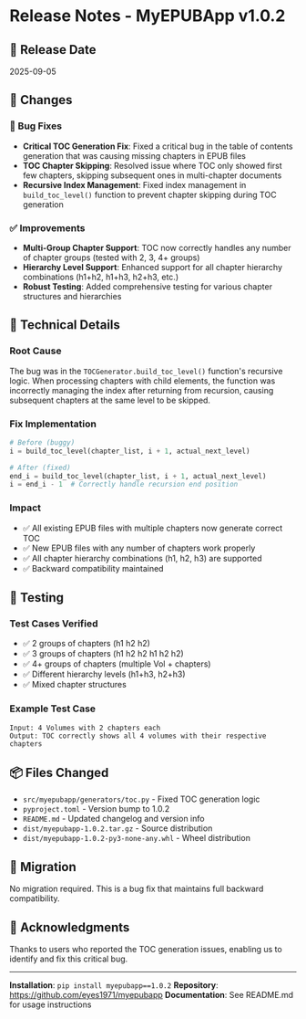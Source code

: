 # Release Notes - MyEPUBApp v1.0.2

## 📅 Release Date
2025-09-05

## 🔧 Changes

### 🐛 Bug Fixes
- **Critical TOC Generation Fix**: Fixed a critical bug in the table of contents generation that was causing missing chapters in EPUB files
- **TOC Chapter Skipping**: Resolved issue where TOC only showed first few chapters, skipping subsequent ones in multi-chapter documents
- **Recursive Index Management**: Fixed index management in `build_toc_level()` function to prevent chapter skipping during TOC generation

### ✅ Improvements
- **Multi-Group Chapter Support**: TOC now correctly handles any number of chapter groups (tested with 2, 3, 4+ groups)
- **Hierarchy Level Support**: Enhanced support for all chapter hierarchy combinations (h1+h2, h1+h3, h2+h3, etc.)
- **Robust Testing**: Added comprehensive testing for various chapter structures and hierarchies

## 🐛 Technical Details

### Root Cause
The bug was in the `TOCGenerator.build_toc_level()` function's recursive logic. When processing chapters with child elements, the function was incorrectly managing the index after returning from recursion, causing subsequent chapters at the same level to be skipped.

### Fix Implementation
```python
# Before (buggy)
i = build_toc_level(chapter_list, i + 1, actual_next_level)

# After (fixed)
end_i = build_toc_level(chapter_list, i + 1, actual_next_level)
i = end_i - 1  # Correctly handle recursion end position
```

### Impact
- ✅ All existing EPUB files with multiple chapters now generate correct TOC
- ✅ New EPUB files with any number of chapters work properly
- ✅ All chapter hierarchy combinations (h1, h2, h3) are supported
- ✅ Backward compatibility maintained

## 🧪 Testing

### Test Cases Verified
- ✅ 2 groups of chapters (h1 h2 h2)
- ✅ 3 groups of chapters (h1 h2 h2 h1 h2 h2)
- ✅ 4+ groups of chapters (multiple Vol + chapters)
- ✅ Different hierarchy levels (h1+h3, h2+h3)
- ✅ Mixed chapter structures

### Example Test Case
```
Input: 4 Volumes with 2 chapters each
Output: TOC correctly shows all 4 volumes with their respective chapters
```

## 📦 Files Changed
- `src/myepubapp/generators/toc.py` - Fixed TOC generation logic
- `pyproject.toml` - Version bump to 1.0.2
- `README.md` - Updated changelog and version info
- `dist/myepubapp-1.0.2.tar.gz` - Source distribution
- `dist/myepubapp-1.0.2-py3-none-any.whl` - Wheel distribution

## 🔄 Migration
No migration required. This is a bug fix that maintains full backward compatibility.

## 🙏 Acknowledgments
Thanks to users who reported the TOC generation issues, enabling us to identify and fix this critical bug.

---

**Installation**: `pip install myepubapp==1.0.2`
**Repository**: https://github.com/eyes1971/myepubapp
**Documentation**: See README.md for usage instructions
